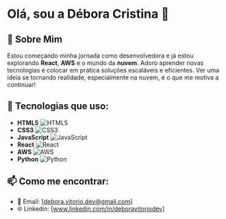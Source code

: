 # Olá, sou a **Débora Cristina** 👋

## 🌟 Sobre Mim
Estou começando minha jornada como desenvolvedora e já estou explorando **React**, **AWS** e o mundo da **nuvem**. Adoro aprender novas tecnologias e colocar em prática soluções escaláveis e eficientes. Ver uma ideia se tornando realidade, especialmente na nuvem, é o que me motiva a continuar!


## 🚀 Tecnologias que uso:
- **HTML5** ![HTML5](https://img.shields.io/badge/-HTML5-E34F26?style=flat&logo=html5&logoColor=white)
- **CSS3** ![CSS3](https://img.shields.io/badge/-CSS3-1572B6?style=flat&logo=css3&logoColor=white)
- **JavaScript** ![JavaScript](https://img.shields.io/badge/-JavaScript-F7DF1E?style=flat&logo=javascript&logoColor=white)
- **React** ![React](https://img.shields.io/badge/-React-61DAFB?style=flat&logo=react&logoColor=white)
- **AWS** ![AWS](https://img.shields.io/badge/-AWS-232F3E?style=flat&logo=amazon-aws&logoColor=white)
- **Python** ![Python](https://img.shields.io/badge/-Python-3776AB?style=flat&logo=python&logoColor=white)

## 📫 Como me encontrar:
- 💌 Email: [debora.vitorio.dev@gmail.com]
- 🌐 Linkedin: [www.linkedin.com/in/deboravitoriodev]
